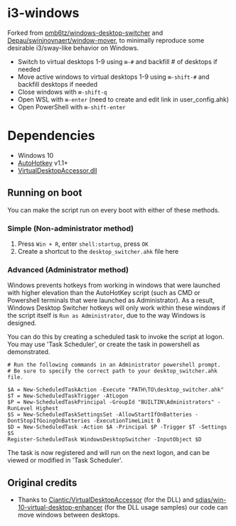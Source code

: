 # i3-windows

Forked from [pmb6tz/windows-desktop-switcher](https://github.com/pmb6tz/windows-desktop-switcher) and [Depau/swin](https://github.com/Depau/swin)[jnoynaert/window-mover](https://github.com/jnoynaert/window-mover), to minimally reproduce some desirable i3/sway-like behavior on Windows.

- Switch to virtual desktops 1-9 using `⊞-#` and backfill # of desktops if needed
- Move active windows to virtual desktops 1-9 using `⊞-shift-#` and backfill desktops if needed
- Close windows with `⊞-shift-q`
- Open WSL with `⊞-enter` (need to create and edit link in user_config.ahk)
- Open PowerShell with `⊞-shift-enter`

# Dependencies

- Windows 10
- [AutoHotkey](https://autohotkey.com/download/) v1.1+
- [VirtualDesktopAccessor.dll](https://github.com/Ciantic/VirtualDesktopAccessor)


## Running on boot

You can make the script run on every boot with either of these methods.

### Simple (Non-administrator method)

1. Press `Win + R`, enter `shell:startup`, press `OK`
2. Create a shortcut to the `desktop_switcher.ahk` file here

### Advanced (Administrator method)

Windows prevents hotkeys from working in windows that were launched with higher elevation than the AutoHotKey script (such as CMD or Powershell terminals that were launched as Administrator). As a result, Windows Desktop Switcher hotkeys will only work within these windows if the script itself is `Run as Administrator`, due to the way Windows is designed. 

You can do this by creating a scheduled task to invoke the script at logon. You may use 'Task Scheduler', or create the task in powershell as demonstrated.
```
# Run the following commands in an Administrator powershell prompt. 
# Be sure to specify the correct path to your desktop_switcher.ahk file. 

$A = New-ScheduledTaskAction -Execute "PATH\TO\desktop_switcher.ahk"
$T = New-ScheduledTaskTrigger -AtLogon
$P = New-ScheduledTaskPrincipal -GroupId "BUILTIN\Administrators" -RunLevel Highest
$S = New-ScheduledTaskSettingsSet -AllowStartIfOnBatteries -DontStopIfGoingOnBatteries -ExecutionTimeLimit 0
$D = New-ScheduledTask -Action $A -Principal $P -Trigger $T -Settings $S
Register-ScheduledTask WindowsDesktopSwitcher -InputObject $D
```

The task is now registered and will run on the next logon, and can be viewed or modified in 'Task Scheduler'. 

## Original credits

- Thanks to [Ciantic/VirtualDesktopAccessor](https://github.com/Ciantic/VirtualDesktopAccessor) (for the DLL) and [sdias/win-10-virtual-desktop-enhancer](https://github.com/sdias/win-10-virtual-desktop-enhancer) (for the DLL usage samples) our code can move windows between desktops.

